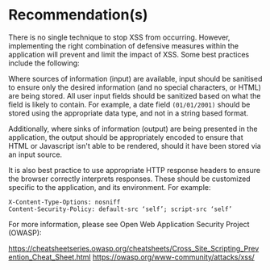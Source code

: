 # Recommendation(s)

There is no single technique to stop XSS from occurring. However, implementing the right combination of defensive measures within the application will prevent and limit the impact of XSS. Some best practices include the following:

Where sources of information (input) are available, input should be sanitised to ensure only the desired information (and no special characters, or HTML) are being stored.  All user input fields should be sanitized based on what the field is likely to contain. For example, a date field `(01/01/2001)` should be stored using the appropriate data type, and not in a string based format.

Additionally, where sinks of information (output) are being presented in the application, the output should be appropriately encoded to ensure that HTML or Javascript isn't able to be rendered, should it have been stored via an input source.

It is also best practice to use appropriate HTTP response headers to ensure the browser correctly interprets responses. These should be customized specific to the application, and its environment. For example:

```
X-Content-Type-Options: nosniff
Content-Security-Policy: default-src ‘self’; script-src ‘self’
```

For more information, please see Open Web Application Security Project (OWASP):

<https://cheatsheetseries.owasp.org/cheatsheets/Cross_Site_Scripting_Prevention_Cheat_Sheet.html>
<https://owasp.org/www-community/attacks/xss/>
